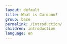 ```yaml
---
layout: default
title: What is Cardano?
group: base
permalink: /introduction/
children: introduction
language: en
---
```

